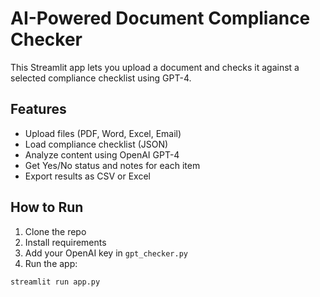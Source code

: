 
# AI-Powered Document Compliance Checker

This Streamlit app lets you upload a document and checks it against a selected compliance checklist using GPT-4.

## Features

- Upload files (PDF, Word, Excel, Email)
- Load compliance checklist (JSON)
- Analyze content using OpenAI GPT-4
- Get Yes/No status and notes for each item
- Export results as CSV or Excel

## How to Run

1. Clone the repo
2. Install requirements
3. Add your OpenAI key in `gpt_checker.py`
4. Run the app:

```bash
streamlit run app.py
```
